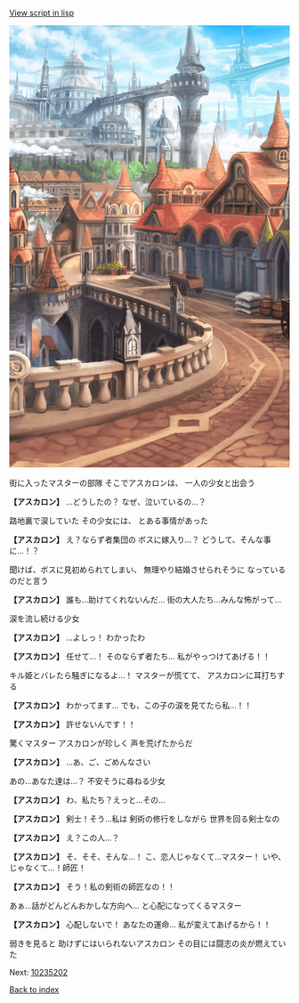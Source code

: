 [View script in lisp](../scripts/10235201.txt)

![town.png](../images/backgrounds/town.png)

街に入ったマスターの部隊
そこでアスカロンは、
一人の少女と出会う

**【アスカロン】**
…どうしたの？
なぜ、泣いているの…？

路地裏で涙していた
その少女には、
とある事情があった

**【アスカロン】**
え？ならず者集団の
ボスに嫁入り…？
どうして、そんな事に…！？

聞けば、ボスに見初められてしまい、
無理やり結婚させられそうに
なっているのだと言う

**【アスカロン】**
誰も…助けてくれないんだ…
街の大人たち…みんな怖がって…

涙を流し続ける少女

**【アスカロン】**
…よしっ！
わかったわ

**【アスカロン】**
任せて…！
そのならず者たち…
私がやっつけてあげる！！

キル姫とバレたら騒ぎになるよ…！
マスターが慌てて、
アスカロンに耳打ちする

**【アスカロン】**
わかってます…
でも、この子の涙を見てたら私…！！

**【アスカロン】**
許せないんです！！

驚くマスター
アスカロンが珍しく
声を荒げたからだ

**【アスカロン】**
…あ、ご、ごめんなさい

あの…あなた達は…？
不安そうに尋ねる少女

**【アスカロン】**
わ、私たち？えっと…その…

**【アスカロン】**
剣士！そう…私は
剣術の修行をしながら
世界を回る剣士なの

**【アスカロン】**
え？この人…？

**【アスカロン】**
そ、そそ、そんな…！
こ、恋人じゃなくて…マスター！
いや、じゃなくて…！師匠！

**【アスカロン】**
そう！私の剣術の師匠なの！！

あぁ…話がどんどんおかしな方向へ…
と心配になってくるマスター

**【アスカロン】**
心配しないで！
あなたの運命…
私が変えてあげるから！！

弱きを見ると
助けずにはいられないアスカロン
その目には闘志の炎が燃えていた

Next: [10235202](10235202.md)

[Back to index](index.md)
